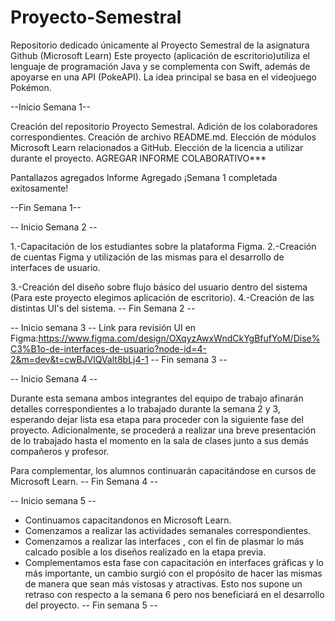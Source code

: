 # Proyecto-Semestral
Repositorio dedicado únicamente al Proyecto Semestral de la asignatura Github (Microsoft Learn)
Este proyecto (aplicación de escritorio)utiliza el lenguaje de programación Java y se complementa con Swift, además de apoyarse en una API (PokeAPI).
La idea principal se basa en el videojuego Pokémon. 




--Inicio Semana 1--

Creación del repositorio Proyecto Semestral.
Adición de los colaboradores correspondientes.
Creación de archivo README.md.
Elección de módulos Microsoft Learn relacionados a GitHub.
Elección de la licencia a utilizar durante el proyecto.
AGREGAR INFORME COLABORATIVO***

Pantallazos agregados
Informe Agregado
¡Semana 1 completada exitosamente!

--Fin Semana 1--

-- Inicio Semana 2 --

1.-Capacitación de los estudiantes sobre la plataforma Figma.
2.-Creación de cuentas Figma y utilización de las mismas para el desarrollo de interfaces de usuario.

3.-Creación del diseño sobre flujo básico del usuario dentro del sistema (Para este proyecto elegimos aplicación de escritorio).
4.-Creación de las distintas UI's del sistema.
-- Fin Semana 2 --

-- Inicio semana 3 --
Link para revisión UI en Figma:https://www.figma.com/design/OXqyzAwxWndCkYgBfufYoM/Dise%C3%B1o-de-interfaces-de-usuario?node-id=4-2&m=dev&t=cwBJVlQValt8bLj4-1
-- Fin semana 3 --

-- Inicio Semana 4 --

Durante esta semana ambos integrantes del equipo de trabajo afinarán detalles correspondientes a lo trabajado durante la semana 2 y 3, esperando dejar lista esa etapa para proceder con la siguiente fase del proyecto.
Adicionalmente, se procederá a realizar una breve presentación de lo trabajado hasta el momento en la sala de clases junto a sus demás compañeros y profesor.

Para complementar, los alumnos continuarán capacitándose en cursos de Microsoft Learn.
-- Fin Semana 4 --

-- Inicio semana 5 -- 

- Continuamos capacitandonos en Microsoft Learn.
- Comenzamos a realizar las actividades semanales correspondientes.
- Comenzamos a realizar las interfaces , con el fin de plasmar lo más calcado posible a los diseños realizado en la etapa previa.
- Complementamos esta fase con capacitación en interfaces gráficas y lo más importante, un cambio surgió con el propósito de hacer las mismas de manera que sean más vistosas y atractivas. Esto nos supone un retraso con respecto a la semana 6 pero nos beneficiará en el desarrollo del proyecto.
-- Fin semana 5 --
